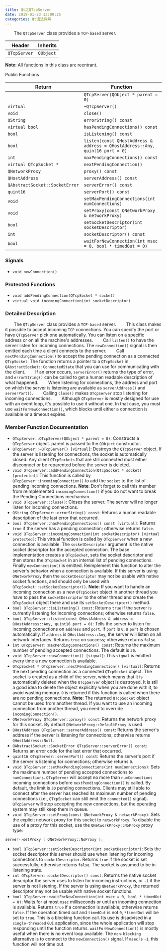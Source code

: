 ```yaml
---
title: Qt之QTcpServer
date: 2019-01-23 13:09:25
categories: Qt语法详解
---
```

&emsp;&emsp;The `QTcpServer` class provides a `TCP-based` server.

Header       | Inherits
-------------|----------
`QTcpServer` | `QObject`

**Note**: All functions in this class are reentrant.

Public Functions

Return | Function
-------|---------
                                | `QTcpServer(QObject * parent = 0)`
`virtual`                       | `~QTcpServer()`
`void`                          | `close()`
`QString`                       | `errorString() const`
`virtual bool`                  | `hasPendingConnections() const`
`bool`                          | `isListening() const`
`bool`                          | `listen(const QHostAddress & address = QHostAddress::Any, quint16 port = 0)`
`int`                           | `maxPendingConnections() const`
`virtual QTcpSocket *`          | `nextPendingConnection()`
`QNetworkProxy`                 | `proxy() const`
`QHostAddress`                  | `serverAddress() const`
`QAbstractSocket::SocketError`  | `serverError() const`
`quint16`                       | `serverPort() const`
`void`                          | `setMaxPendingConnections(int numConnections)`
`void`                          | `setProxy(const QNetworkProxy & networkProxy)`
`bool`                          | `setSocketDescriptor(int socketDescriptor)`
`int`                           | `socketDescriptor() const`
`bool`                          | `waitForNewConnection(int msec = 0, bool * timedOut = 0)`

### Signals

- `void newConnection()`

### Protected Functions

- `void addPendingConnection(QTcpSocket * socket)`
- `virtual void incomingConnection(int socketDescriptor)`

### Detailed Description

&emsp;&emsp;The `QTcpServer` class provides a `TCP-based` server.
&emsp;&emsp;This class makes it possible to accept incoming `TCP` connections. You can specify the port or have `QTcpServer` pick one automatically. You can listen on a specific address or on all the machine's addresses.
&emsp;&emsp;Call `listen()` to have the server listen for incoming connections. The `newConnection()` signal is then emitted each time a client connects to the server.
&emsp;&emsp;Call `nextPendingConnection()` to accept the pending connection as a connected `QTcpSocket`. The function returns a pointer to a `QTcpSocket` in `QAbstractSocket::ConnectedState` that you can use for communicating with the client.
&emsp;&emsp;If an error occurs, `serverError()` returns the type of error, and `errorString()` can be called to get a human readable description of what happened.
&emsp;&emsp;When listening for connections, the address and port on which the server is listening are available as `serverAddress()` and `serverPort()`.
&emsp;&emsp;Calling `close()` makes `QTcpServer` stop listening for incoming connections.
&emsp;&emsp;Although `QTcpServer` is mostly designed for use with an event loop, it's possible to use it without one. In that case, you must use `waitForNewConnection()`, which blocks until either a connection is available or a timeout expires.

### Member Function Documentation

- `QTcpServer::QTcpServer(QObject * parent = 0)`: Constructs a `QTcpServer` object. parent is passed to the `QObject` constructor.
- `QTcpServer::~QTcpServer() [virtual]`: Destroys the `QTcpServer` object. If the server is listening for connections, the socket is automatically closed. Any client `QTcpSockets` that are still connected must either disconnect or be reparented before the server is deleted.
- `void QTcpServer::addPendingConnection(QTcpSocket * socket) [protected]`: This function is called by `QTcpServer::incomingConnection()` to add the `socket` to the list of pending incoming connections. **Note**: Don't forget to call this member from reimplemented `incomingConnection()` if you do not want to break the Pending Connections mechanism.
- `void QTcpServer::close()`: Closes the server. The server will no longer listen for incoming connections.
- `QString QTcpServer::errorString() const`: Returns a human readable description of the last error that occurred.
- `bool QTcpServer::hasPendingConnections() const [virtual]`: Returns `true` if the server has a pending connection; otherwise returns `false`.
- `void QTcpServer::incomingConnection(int socketDescriptor) [virtual protected]`: This virtual function is called by `QTcpServer` when a new connection is available. The `socketDescriptor` argument is the native socket descriptor for the accepted connection. The base implementation creates a `QTcpSocket`, sets the socket descriptor and then stores the `QTcpSocket` in an internal list of pending connections. Finally `newConnection()` is emitted. Reimplement this function to alter the server's behavior when a connection is available. If this server is using `QNetworkProxy` then the `socketDescriptor` may not be usable with native socket functions, and should only be used with `QTcpSocket::setSocketDescriptor()`. **Note**: If you want to handle an incoming connection as a new `QTcpSocket` object in another thread you have to pass the `socketDescriptor` to the other thread and create the `QTcpSocket` object there and use its `setSocketDescriptor()` method.
- `bool QTcpServer::isListening() const`: Returns `true` if the server is currently listening for incoming connections; otherwise returns `false`.
- `bool QTcpServer::listen(const QHostAddress & address = QHostAddress::Any, quint16 port = 0)`: Tells the server to listen for incoming connections on `address` and `port`. If `port` is `0`, a `port` is chosen automatically. If `address` is `QHostAddress::Any`, the server will listen on all network interfaces. Returns `true` on success; otherwise returns `false`.
- `int QTcpServer::maxPendingConnections() const`: Returns the maximum number of pending accepted connections. The default is `30`.
- `void QTcpServer::newConnection() [signal]`: This `signal` is emitted every time a new connection is available.
- `QTcpSocket * QTcpServer::nextPendingConnection() [virtual]`: Returns the next pending connection as a connected `QTcpSocket` object. The socket is created as a child of the server, which means that it is automatically deleted when the `QTcpServer` object is destroyed. It is still a good idea to delete the object explicitly when you are done with it, to avoid wasting memory. `0` is returned if this function is called when there are no pending connections. **Note**: The returned `QTcpSocket` object cannot be used from another thread. If you want to use an incoming connection from another thread, you need to override `incomingConnection()`.
- `QNetworkProxy QTcpServer::proxy() const`: Returns the network proxy for this socket. By default `QNetworkProxy::DefaultProxy` is used.
- `QHostAddress QTcpServer::serverAddress() const`: Returns the server's address if the server is listening for connections; otherwise returns `QHostAddress::Null`.
- `QAbstractSocket::SocketError QTcpServer::serverError() const`: Returns an error code for the last error that occurred.
- `quint16 QTcpServer::serverPort() const`: Returns the server's port if the server is listening for connections; otherwise returns `0`.
- `void QTcpServer::setMaxPendingConnections(int numConnections)`: Sets the maximum number of pending accepted connections to `numConnections`. `QTcpServer` will accept no more than `numConnections` incoming connections before `nextPendingConnection()` is called. By default, the limit is `30` pending connections. Clients may still able to connect after the server has reached its maximum number of pending connections (i.e., `QTcpSocket` can still emit the `connected()` signal). `QTcpServer` will stop accepting the new connections, but the operating system may still keep them in queue.
- `void QTcpServer::setProxy(const QNetworkProxy & networkProxy)`: Sets the explicit network proxy for this socket to `networkProxy`. To disable the use of a proxy for this socket, use the `QNetworkProxy::NoProxy` proxy type:

``` cpp
server->setProxy ( QNetworkProxy::NoProxy );
```

- `bool QTcpServer::setSocketDescriptor(int socketDescriptor)`: Sets the socket descriptor this server should use when listening for incoming connections to `socketDescriptor`. Returns `true` if the socket is set successfully; otherwise returns `false`. The socket is assumed to be in listening state.
- `int QTcpServer::socketDescriptor() const`: Returns the native socket descriptor the server uses to listen for incoming instructions, or `-1` if the server is not listening. If the server is using `QNetworkProxy`, the returned descriptor may not be usable with native socket functions.
- `bool QTcpServer::waitForNewConnection(int msec = 0, bool * timedOut = 0)`: Waits for at most `msec` milliseconds or until an incoming connection is available. Returns `true` if a connection is available; otherwise returns `false`. If the operation timed out and `timedOut` is not `0`, `*timedOut` will be set to `true`. This is a blocking function call. Its use is disadvised in a `single-threaded` `GUI` application, since the whole application will stop responding until the function returns. `waitForNewConnection()` is mostly useful when there is no event loop available. The `non-blocking` alternative is to connect to the `newConnection()` signal. If `msec` is `-1`, this function will not time out.